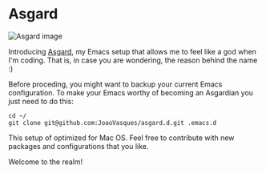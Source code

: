 Asgard
==============

![Asgard image](http://vignette2.wikia.nocookie.net/marvelcinematicuniverse/images/4/4f/AsgardDarkWorld.png/revision/latest?cb=20131101090703)

Introducing [Asgard](https://en.wikipedia.org/wiki/Asgard), my Emacs setup that allows me to feel like a god when I'm coding. 
That is, in case you are wondering, the reason behind the name :)

Before proceding, you might want to backup your current Emacs configuration. 
To make your Emacs worthy of becoming an Asgardian you just need to do this:

    cd ~/
    git clone git@github.com:JoaoVasques/asgard.d.git .emacs.d
    
This setup of optimized for Mac OS. Feel free to contribute with new packages and configurations that you like.

Welcome to the realm!
